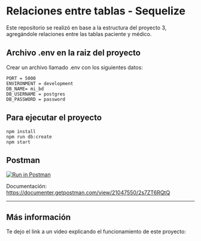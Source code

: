# Relaciones entre tablas - Sequelize

Este repositorio se realizó en base a la estructura del proyecto 3, agregándole relaciones entre las tablas paciente y médico.

## Archivo .env en la raiz del proyecto
Crear un archivo llamado .env con los siguientes datos:

    PORT = 5000
    ENVIRONMENT = development
    DB_NAME= mi_bd
    DB_USERNAME = postgres
    DB_PASSWORD = password
    

## Para ejecutar el proyecto
    
    npm install
    npm run db:create
    npm start


## Postman
[![Run in Postman](https://run.pstmn.io/button.svg)](https://app.getpostman.com/run-collection/21047550-361da140-e88f-4d6a-afde-fd3e71c99c6a?action=collection%2Ffork&collection-url=entityId%3D21047550-361da140-e88f-4d6a-afde-fd3e71c99c6a%26entityType%3Dcollection%26workspaceId%3D1f4f77c5-eb75-4ee8-99d0-fbd51cc092df#?env%5BLOCALHOST%205000%5D=W3sia2V5IjoiVVJMIiwidmFsdWUiOiJodHRwOi8vbG9jYWxob3N0OjUwMDAiLCJlbmFibGVkIjp0cnVlLCJzZXNzaW9uVmFsdWUiOiJodHRwOi8vbG9jYWxob3N0OjUwMDAiLCJzZXNzaW9uSW5kZXgiOjB9XQ==)

Documentación: https://documenter.getpostman.com/view/21047550/2s7ZT6RQtQ 

---

## Más información
Te dejo el link a un video explicando el funcionamiento de este proyecto: 
